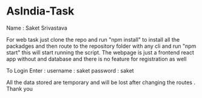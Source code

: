 # AsIndia-Task
Name : Saket Srivastava 

For web task just clone the repo and run "npm install" to install all the packadges and then route to the repository folder with any cli and run "npm start" this will 
start running the script.
The webpage is just a frontend react app without and database and there is no feature for registration as well 

To Login Enter :
username : saket
password : saket

All the data stored are temporary and will be lost after changing the routes .
Thank you
